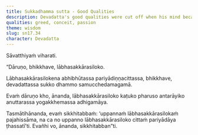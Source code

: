 ```yaml
---
title: Sukkadhamma sutta - Good Qualities
description: Devadatta's good qualities were cut off when his mind became obsessed with acquisitions, respect, and popularity.
qualities: greed, conceit, passion
theme: wisdom
slug: sn17.34
character: Devadatta
---
```


Sāvatthiyaṁ viharati.

“Dāruṇo, bhikkhave, lābhasakkārasiloko.

Lābhasakkārasilokena abhibhūtassa pariyādiṇṇacittassa, bhikkhave, devadattassa sukko dhammo samucchedamagamā.

Evaṁ dāruṇo kho, ānanda, lābhasakkārasiloko kaṭuko pharuso antarāyiko anuttarassa yogakkhemassa adhigamāya.

Tasmātihānanda, evaṁ sikkhitabbaṁ: ‘uppannaṁ lābhasakkārasilokaṁ pajahissāma, na ca no uppanno lābhasakkārasiloko cittaṁ pariyādāya ṭhassatī’ti. Evañhi vo, ānanda, sikkhitabban”ti.
